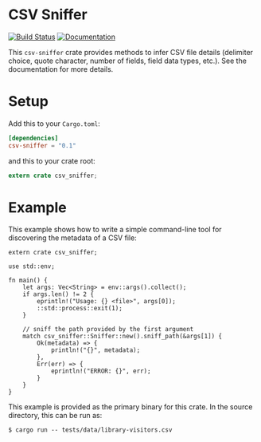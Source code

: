 # CSV Sniffer

[![Build Status](https://travis-ci.org/jblondin/csv-sniffer.svg?branch=master)](https://travis-ci.org/jblondin/csv-sniffer)
[![Documentation](https://docs.rs/csv-sniffer/badge.svg)](https://docs.rs/csv-sniffer)

This `csv-sniffer` crate provides methods to infer CSV file details (delimiter choice, quote
character, number of fields, field data types, etc.). See the documentation for more details.

# Setup

Add this to your `Cargo.toml`:

```toml
[dependencies]
csv-sniffer = "0.1"
```

and this to your crate root:

```rust
extern crate csv_sniffer;
```

# Example

This example shows how to write a simple command-line tool for discovering the metadata of a CSV
file:

```no_run
extern crate csv_sniffer;

use std::env;

fn main() {
    let args: Vec<String> = env::args().collect();
    if args.len() != 2 {
        eprintln!("Usage: {} <file>", args[0]);
        ::std::process::exit(1);
    }

    // sniff the path provided by the first argument
    match csv_sniffer::Sniffer::new().sniff_path(&args[1]) {
        Ok(metadata) => {
            println!("{}", metadata);
        },
        Err(err) => {
            eprintln!("ERROR: {}", err);
        }
    }
}
```

This example is provided as the primary binary for this crate. In the source directory, this can be
run as:

```ignore
$ cargo run -- tests/data/library-visitors.csv
```
